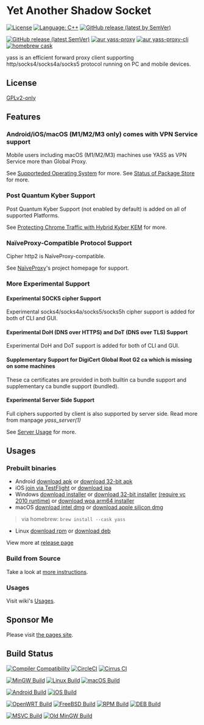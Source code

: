 # Yet Another Shadow Socket

[![License](https://img.shields.io/github/license/Chilledheart/yass)][license-link]
[![Language: C++](https://img.shields.io/github/languages/top/Chilledheart/yass.svg)](https://github.com/Chilledheart/yass/search?l=cpp)
[![GitHub release (latest by SemVer)](https://img.shields.io/github/downloads/Chilledheart/yass/latest/total)](https://github.com/Chilledheart/yass/releases/latest)

[![GitHub release (latest SemVer)](https://img.shields.io/github/v/release/Chilledheart/yass)](https://github.com/Chilledheart/yass/releases)
[![aur yass-proxy](https://img.shields.io/aur/version/yass-proxy)](https://aur.archlinux.org/packages/yass-proxy)
[![aur yass-proxy-cli](https://img.shields.io/aur/version/yass-proxy-cli)](https://aur.archlinux.org/packages/yass-proxy-cli)
[![homebrew cask](https://img.shields.io/homebrew/cask/v/yass)](https://formulae.brew.sh/cask/yass)

yass is an efficient forward proxy client supporting http/socks4/socks4a/socks5 protocol running on PC and mobile devices.

## License
[GPLv2-only][license-link]

## Features

### Android/iOS/macOS (M1/M2/M3 only) comes with VPN Service support
Mobile users including macOS (M1/M2/M3) machines use YASS as VPN Service more than Global Proxy.

See [Supporteded Operating System](https://github.com/Chilledheart/yass/wiki/Supported-Operating-System) for more.
See [Status of Package Store](https://github.com/Chilledheart/yass/wiki/Status-of-Package-Store) for more.

### Post Quantum Kyber Support
Post Quantum Kyber Support (not enabled by default) is added on all of supported Platforms.

See [Protecting Chrome Traffic with Hybrid Kyber KEM](https://blog.chromium.org/2023/08/protecting-chrome-traffic-with-hybrid.html) for more.

### NaïveProxy-Compatible Protocol Support
Cipher http2 is NaïveProxy-compatible.

See [NaïveProxy](https://github.com/klzgrad/naiveproxy)'s project homepage for support.

### More Experimental Support

#### Experimental SOCKS cipher Support
Experimental socks4/socks4a/socks5/socks5h cipher support is added for both of CLI and GUI.

#### Experimental DoH (DNS over HTTPS) and DoT (DNS over TLS) Support
Experimental DoH and DoT support is added for both of CLI and GUI.

#### Supplementary Support for DigiCert Global Root G2 ca which is missing on some machines
These ca certificates are provided in both builtin ca bundle support and supplementary ca bundle support (bundled).

#### Experimental Server Side Support
Full ciphers supported by client is also supported by server side. Read more from manpage _yass_server(1)_

See [Server Usage](https://github.com/Chilledheart/yass/wiki/Usage:-server-setup) for more.

## Usages

### Prebuilt binaries
- Android [download apk](https://github.com/Chilledheart/yass/releases/download/1.10.2/yass-android-release-arm64-1.10.2.apk) or [download 32-bit apk](https://github.com/Chilledheart/yass/releases/download/1.10.2/yass-android-release-arm-1.10.2.apk)
- iOS [join via TestFlight](https://testflight.apple.com/join/6AkiEq09) or [download ipa](https://github.com/Chilledheart/yass/releases/download/1.10.2/yass-ios-release-arm64-1.10.2.ipa)
- Windows [download installer](https://github.com/Chilledheart/yass/releases/download/1.10.2/yass-mingw-win7-release-x86_64-1.10.2-system-installer.exe) or [download 32-bit installer](https://github.com/Chilledheart/yass/releases/download/1.10.2/yass-mingw-winxp-release-i686-1.10.2-system-installer.exe) [(require vc 2010 runtime)][vs2010_x86] or [download woa arm64 installer](https://github.com/Chilledheart/yass/releases/download/1.10.2/yass-mingw-release-aarch64-1.10.2-system-installer.exe)
- macOS [download intel dmg](https://github.com/Chilledheart/yass/releases/download/1.10.2/yass-macos-release-x64-1.10.2.dmg) or [download apple silicon dmg](https://github.com/Chilledheart/yass/releases/download/1.10.2/yass-macos-release-arm64-1.10.2.dmg)
> via homebrew: `brew install --cask yass`
- Linux [download rpm](https://github.com/Chilledheart/yass/releases/download/1.10.2/yass.el7.x86_64.1.10.2-0.rpm) or [download deb](https://github.com/Chilledheart/yass/releases/download/1.10.2/yass-client-ubuntu-16.04-xenial_amd64.1.10.2.deb)

View more at [release page](https://github.com/Chilledheart/yass/releases/tag/1.10.2)

### Build from Source
Take a look at [more instructions](BUILDING.md).

### Usages
Visit wiki's [Usages](https://github.com/Chilledheart/yass/wiki/Usage).

## Sponsor Me
Please visit [the pages site](https://letshack.info).

## Build Status

[![Compiler Compatibility](https://github.com/Chilledheart/yass/actions/workflows/compiler.yml/badge.svg)](https://github.com/Chilledheart/yass/actions/workflows/compiler.yml)
[![CircleCI](https://img.shields.io/circleci/build/github/Chilledheart/yass/develop?logo=circleci&&label=Sanitizers%20and%20Ubuntu%20arm)](https://circleci.com/gh/Chilledheart/yass/?branch=develop)
[![Cirrus CI](https://img.shields.io/cirrus/github/Chilledheart/yass/develop?logo=cirrusci&&label=FreeBSD%20and%20macOS)](https://cirrus-ci.com/github/Chilledheart/yass/develop)

[![MinGW Build](https://github.com/Chilledheart/yass/actions/workflows/releases-mingw-new.yml/badge.svg)](https://github.com/Chilledheart/yass/actions/workflows/releases-mingw-new.yml)
[![Linux Build](https://github.com/Chilledheart/yass/actions/workflows/releases-linux-binary.yml/badge.svg)](https://github.com/Chilledheart/yass/actions/workflows/releases-linux-binary.yml)
[![macOS Build](https://github.com/Chilledheart/yass/actions/workflows/releases-macos.yml/badge.svg)](https://github.com/Chilledheart/yass/actions/workflows/releases-macos.yml)

[![Android Build](https://github.com/Chilledheart/yass/actions/workflows/releases-android-binary.yml/badge.svg)](https://github.com/Chilledheart/yass/actions/workflows/releases-android-binary.yml)
[![iOS Build](https://github.com/Chilledheart/yass/actions/workflows/releases-ios.yml/badge.svg)](https://github.com/Chilledheart/yass/actions/workflows/releases-ios.yml)

[![OpenWRT Build](https://github.com/Chilledheart/yass/actions/workflows/releases-openwrt-binary.yml/badge.svg)](https://github.com/Chilledheart/yass/actions/workflows/releases-openwrt-binary.yml)
[![FreeBSD Build](https://github.com/Chilledheart/yass/actions/workflows/releases-freebsd-binary.yml/badge.svg)](https://github.com/Chilledheart/yass/actions/workflows/releases-freebsd-binary.yml)
[![RPM Build](https://github.com/Chilledheart/yass/actions/workflows/releases-rpm.yml/badge.svg)](https://github.com/Chilledheart/yass/actions/workflows/releases-rpm.yml)
[![DEB Build](https://github.com/Chilledheart/yass/actions/workflows/releases-deb.yml/badge.svg)](https://github.com/Chilledheart/yass/actions/workflows/releases-deb.yml)

[![MSVC Build](https://github.com/Chilledheart/yass/actions/workflows/releases-windows.yml/badge.svg)](https://github.com/Chilledheart/yass/actions/workflows/releases-windows.yml)
[![Old MinGW Build](https://github.com/Chilledheart/yass/actions/workflows/releases-mingw.yml/badge.svg)](https://github.com/Chilledheart/yass/actions/workflows/releases-mingw.yml)

[license-link]: LICENSE
[vs2010_x86]: https://download.microsoft.com/download/1/6/5/165255E7-1014-4D0A-B094-B6A430A6BFFC/vcredist_x86.exe
